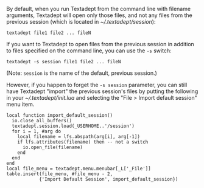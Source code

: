 By default, when you run Textadept from the command line with filename
arguments, Textadept will open only those files, and not any files from the
previous session (which is located in *~/.textadept/session*):

    textadept file1 file2 ... fileN

If you want to Textadept to open files from the previous session in addition to
files specified on the command line, you can use the `-s` switch:

    textadept -s session file1 file2 ... fileN

(Note: `session` is the name of the default, previous session.)

However, if you happen to forget the `-s session` parameter, you can still have
Textadept "import" the previous session's files by putting the following in your
*~/.textadept/init.lua* and selecting the "File > Import default session" menu
item.

    local function import_default_session()
      io.close_all_buffers()
      textadept.session.load(_USERHOME..'/session')
      for i = 1, #arg do
        local filename = lfs.abspath(arg[i], arg[-1])
        if lfs.attributes(filename) then -- not a switch
          io.open_file(filename)
        end
      end
    end
    local file_menu = textadept.menu.menubar[_L['_File']]
    table.insert(file_menu, #file_menu - 2,
                {'Import Default Session', import_default_session})
